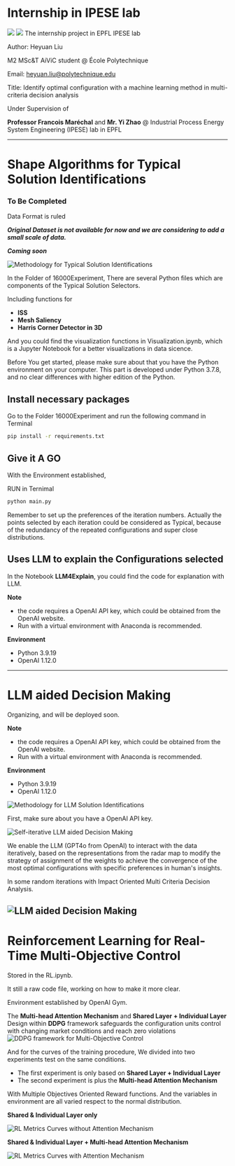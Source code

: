 # Internship in IPESE lab


<img src = "https://img.shields.io/badge/ChatGPT-74aa9c?style=for-the-badge&logo=openai&logoColor=white"/>
<img src = "https://img.shields.io/badge/mac%20os-000000?style=for-the-badge&logo=apple&logoColor=white"/>
The internship project in EPFL IPESE lab

Author: 
Heyuan Liu 

M2 MSc&T AiViC student @ École Polytechnique 

Email: heyuan.liu@polytechnique.edu 

Title: Identify optimal configuration with a machine learning method in multi-criteria decision analysis

Under Supervision of 

**Professor Francois Maréchal** and **Mr. Yi Zhao** @ Industrial Process Energy System Engineering (IPESE) lab in EPFL

------

# Shape Algorithms for Typical Solution Identifications
### To Be Completed

Data Format is ruled

***Original Dataset is not available for now and we are considering to add a small scale of data.***

***Coming soon***


![Methodology for Typical Solution Identifications](IMGforMD/Progress.png)


In the Folder of 16000Experiment, There are several Python files which are components of the Typical Solution Selectors. 

Including functions for
  - **ISS**
  - **Mesh Saliency**
  - **Harris Corner Detector in 3D**

And you could find the visualization functions in Visualization.ipynb, which is a Jupyter Notebook for a better visualizations in data sicence.

Before You get started, please make sure about that you have the Python environment on your computer. This part is developed under Python 3.7.8, and no clear differences with higher edition of the Python.

## Install necessary packages 
Go to the Folder 16000Experiment and run the following command in Terminal

```bash
pip install -r requirements.txt
```
## Give it A GO
With the Environment established, 

RUN in Ternimal
```bash
python main.py
```

Remember to set up the preferences of the iteration numbers. Actually the points selected by each iteration could be considered as Typical, because of the redundancy of the repeated configurations and super close distributions.

## Uses LLM to explain the Configurations selected

In the Notebook **LLM4Explain**, you could find the code for explanation with LLM.

**Note**
 - the code requires a OpenAI API key, which could be obtained from the OpenAI website.
 - Run with a virtual environment with Anaconda is recommended.

**Environment**
 - Python 3.9.19
 - OpenAI 1.12.0




------
# LLM aided Decision Making

Organizing, and will be deployed soon.

**Note**
 - the code requires a OpenAI API key, which could be obtained from the OpenAI website.
 - Run with a virtual environment with Anaconda is recommended.

**Environment**
 - Python 3.9.19
 - OpenAI 1.12.0

![Methodology for LLM Solution Identifications](IMGforMD/LLM_progress.png)

First, make sure about you have a OpenAI API key.

![Self-iterative LLM aided Decision Making](IMGforMD/LLMinteraction.png)


We enable the LLM (GPT4o from OpenAI) to interact with the data iteratively, based on the representations from the radar map to modify the strategy of assignment of the weights to achieve the convergence of the most optimal configurations with specific preferences in human's insights.

In some random iterations with Impact Oriented Multi Criteria Decision Analysis.

![LLM aided Decision Making](IMGforMD/AIRadarMap.png)
------


# Reinforcement Learning for Real-Time Multi-Objective Control

Stored in the RL.ipynb.

It still a raw code file, working on how to make it more clear.

Environment established by OpenAI Gym.

The **Multi-head Attention Mechanism** and **Shared Layer + Individual Layer** Design within **DDPG** framework safeguards the configuration units control with changing market conditions and reach zero violations
![DDPG framework for Multi-Objective Control](IMGforMD/DDPGwithattention.svg)

And for the curves of the training procedure,
We divided into two experiments test on the same conditions.
 - The first experiment is only based on **Shared Layer + Individual Layer**
 - The second experiment is plus the **Multi-head Attention Mechanism**


With Multiple Objectives Oriented Reward functions. And the variables in environment are all varied respect to the normal distribution.

**Shared & Individual Layer only**

![RL Metrics Curves without Attention Mechanism](IMGforMD/RLnoAttention.png)

**Shared & Individual Layer + Multi-head Attention Mechanism**

![RL Metrics Curves with Attention Mechanism](IMGforMD/RLAttention.png)

